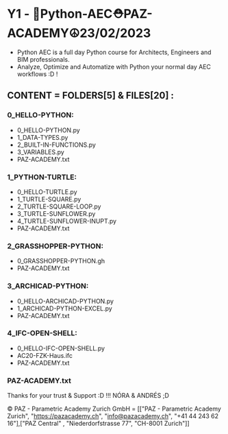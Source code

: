 # Y1 - 🐍Python-AEC⛑️PAZ-ACADEMY☮23/02/2023 
- Python AEC is a full day Python course for Architects, Engineers and BIM professionals.
- Analyze, Optimize and Automatize with Python your normal day AEC workflows :D !
## CONTENT = FOLDERS[5] & FILES[20] :

### 0_HELLO-PYTHON:
- 0_HELLO-PYTHON.py
- 1_DATA-TYPES.py
- 2_BUILT-IN-FUNCTIONS.py
- 3_VARIABLES.py
- PAZ-ACADEMY.txt
### 1_PYTHON-TURTLE:
- 0_HELLO-TURTLE.py
- 1_TURTLE-SQUARE.py
- 2_TURTLE-SQUARE-LOOP.py
- 3_TURTLE-SUNFLOWER.py
- 4_TURTLE-SUNFLOWER-INUPT.py
- PAZ-ACADEMY.txt
### 2_GRASSHOPPER-PYTHON:
- 0_GRASSHOPPER-PYTHON.gh
- PAZ-ACADEMY.txt
### 3_ARCHICAD-PYTHON:
- 0_HELLO-ARCHICAD-PYTHON.py
- 1_ARCHICAD-PYTHON-EXCEL.py
- PAZ-ACADEMY.txt
### 4_IFC-OPEN-SHELL:
- 0_HELLO-IFC-OPEN-SHELL.py
- AC20-FZK-Haus.ifc
- PAZ-ACADEMY.txt
### PAZ-ACADEMY.txt

Thanks for your trust & Support :D !!!
NÓRA & ANDRÉS ;D

© PAZ - Parametric Academy Zurich GmbH = [["PAZ - Parametric Academy Zurich", "https://pazacademy.ch", "info@pazacademy.ch", "+41 44 243 62 16"],["PAZ Central" , "Niederdorfstrasse 77", "CH-8001 Zurich"]]
